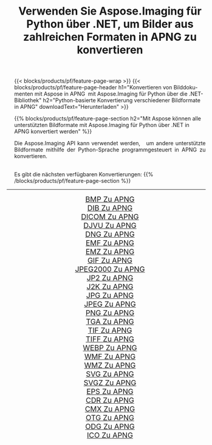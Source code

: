 ﻿---
title: Verwenden Sie Aspose.Imaging für Python über .NET, um Bilder aus zahlreichen Formaten in APNG zu konvertieren 
weight: 3920
url: /de/python-net/conversion/to/apng/ 
lang: de
langdirlevel: 2
locales: zh-hans,ja,it,ru,de,es,fr,nl,id,lt,pl,pt,vi,tr,ko,zh-hant,ar,hi,th,sv,cs,uk,he
description: Sie können Aspose.Imaging für Python über die .NET-Bibliothek verwenden, um eine Vielzahl von Formaten in APNG zu konvertieren.
---

{{< blocks/products/pf/feature-page-wrap >}}
{{< blocks/products/pf/feature-page-header h1="Konvertieren von Bilddokumenten mit Aspose in APNG  mit Aspose.Imaging für Python über die .NET-Bibliothek" h2="Python-basierte Konvertierung verschiedener Bildformate in APNG" downloadText="Herunterladen" >}}


{{% blocks/products/pf/feature-page-section  h2="Mit Aspose können alle unterstützten Bildformate mit Aspose.Imaging für Python über .NET in APNG konvertiert werden" %}}
<p align=justify>Die Aspose.Imaging API kann verwendet werden,   um andere unterstützte Bildformate mithilfe der Python-Sprache programmgesteuert in APNG zu konvertieren.</p>
<br/>
Es gibt die nächsten verfügbaren Konvertierungen:
{{% /blocks/products/pf/feature-page-section %}}
<div class="container-fluid productfamilypage bg-gray">
    <div class="convertypes bg-gray agp-content section">
        <div class="container">
		<hr style="margin-left:-20px;"/>
		<div class="row other-converters" style="gap: 10px;font-size: 19px;text-align:center;">
		    <div class='col-md-2 other-converter remove-lp remove-rp'><a href="/imaging/de/python-net/conversion/bmp-to-apng/" style="padding:15px;">BMP Zu APNG</a></div>
<div class='col-md-2 other-converter remove-lp remove-rp'><a href="/imaging/de/python-net/conversion/dib-to-apng/" style="padding:15px;">DIB Zu APNG</a></div>
<div class='col-md-2 other-converter remove-lp remove-rp'><a href="/imaging/de/python-net/conversion/dicom-to-apng/" style="padding:15px;">DICOM Zu APNG</a></div>
<div class='col-md-2 other-converter remove-lp remove-rp'><a href="/imaging/de/python-net/conversion/djvu-to-apng/" style="padding:15px;">DJVU Zu APNG</a></div>
<div class='col-md-2 other-converter remove-lp remove-rp'><a href="/imaging/de/python-net/conversion/dng-to-apng/" style="padding:15px;">DNG Zu APNG</a></div>
<div class='col-md-2 other-converter remove-lp remove-rp'><a href="/imaging/de/python-net/conversion/emf-to-apng/" style="padding:15px;">EMF Zu APNG</a></div>
<div class='col-md-2 other-converter remove-lp remove-rp'><a href="/imaging/de/python-net/conversion/emz-to-apng/" style="padding:15px;">EMZ Zu APNG</a></div>
<div class='col-md-2 other-converter remove-lp remove-rp'><a href="/imaging/de/python-net/conversion/gif-to-apng/" style="padding:15px;">GIF Zu APNG</a></div>
<div class='col-md-2 other-converter remove-lp remove-rp'><a href="/imaging/de/python-net/conversion/jpeg2000-to-apng/" style="padding:15px;">JPEG2000 Zu APNG</a></div>
<div class='col-md-2 other-converter remove-lp remove-rp'><a href="/imaging/de/python-net/conversion/jp2-to-apng/" style="padding:15px;">JP2 Zu APNG</a></div>
<div class='col-md-2 other-converter remove-lp remove-rp'><a href="/imaging/de/python-net/conversion/j2k-to-apng/" style="padding:15px;">J2K Zu APNG</a></div>
<div class='col-md-2 other-converter remove-lp remove-rp'><a href="/imaging/de/python-net/conversion/jpg-to-apng/" style="padding:15px;">JPG Zu APNG</a></div>
<div class='col-md-2 other-converter remove-lp remove-rp'><a href="/imaging/de/python-net/conversion/jpeg-to-apng/" style="padding:15px;">JPEG Zu APNG</a></div>
<div class='col-md-2 other-converter remove-lp remove-rp'><a href="/imaging/de/python-net/conversion/png-to-apng/" style="padding:15px;">PNG Zu APNG</a></div>
<div class='col-md-2 other-converter remove-lp remove-rp'><a href="/imaging/de/python-net/conversion/tga-to-apng/" style="padding:15px;">TGA Zu APNG</a></div>
<div class='col-md-2 other-converter remove-lp remove-rp'><a href="/imaging/de/python-net/conversion/tif-to-apng/" style="padding:15px;">TIF Zu APNG</a></div>
<div class='col-md-2 other-converter remove-lp remove-rp'><a href="/imaging/de/python-net/conversion/tiff-to-apng/" style="padding:15px;">TIFF Zu APNG</a></div>
<div class='col-md-2 other-converter remove-lp remove-rp'><a href="/imaging/de/python-net/conversion/webp-to-apng/" style="padding:15px;">WEBP Zu APNG</a></div>
<div class='col-md-2 other-converter remove-lp remove-rp'><a href="/imaging/de/python-net/conversion/wmf-to-apng/" style="padding:15px;">WMF Zu APNG</a></div>
<div class='col-md-2 other-converter remove-lp remove-rp'><a href="/imaging/de/python-net/conversion/wmz-to-apng/" style="padding:15px;">WMZ Zu APNG</a></div>
<div class='col-md-2 other-converter remove-lp remove-rp'><a href="/imaging/de/python-net/conversion/svg-to-apng/" style="padding:15px;">SVG Zu APNG</a></div>
<div class='col-md-2 other-converter remove-lp remove-rp'><a href="/imaging/de/python-net/conversion/svgz-to-apng/" style="padding:15px;">SVGZ Zu APNG</a></div>
<div class='col-md-2 other-converter remove-lp remove-rp'><a href="/imaging/de/python-net/conversion/eps-to-apng/" style="padding:15px;">EPS Zu APNG</a></div>
<div class='col-md-2 other-converter remove-lp remove-rp'><a href="/imaging/de/python-net/conversion/cdr-to-apng/" style="padding:15px;">CDR Zu APNG</a></div>
<div class='col-md-2 other-converter remove-lp remove-rp'><a href="/imaging/de/python-net/conversion/cmx-to-apng/" style="padding:15px;">CMX Zu APNG</a></div>
<div class='col-md-2 other-converter remove-lp remove-rp'><a href="/imaging/de/python-net/conversion/otg-to-apng/" style="padding:15px;">OTG Zu APNG</a></div>
<div class='col-md-2 other-converter remove-lp remove-rp'><a href="/imaging/de/python-net/conversion/odg-to-apng/" style="padding:15px;">ODG Zu APNG</a></div>
<div class='col-md-2 other-converter remove-lp remove-rp'><a href="/imaging/de/python-net/conversion/ico-to-apng/" style="padding:15px;">ICO Zu APNG</a></div>
                </div>
        </div>
    </div>
</div>
<br/>

